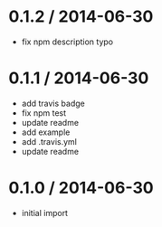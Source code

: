 
0.1.2 / 2014-06-30
==================

 * fix npm description typo

0.1.1 / 2014-06-30
==================

 * add travis badge
 * fix npm test
 * update readme
 * add example
 * add .travis.yml
 * update readme

0.1.0 / 2014-06-30
==================

 * initial import
